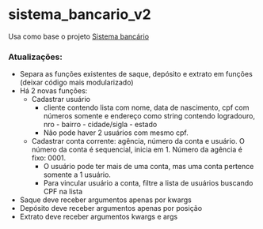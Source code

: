# sistema_bancario_v2
Usa como base o projeto [Sistema bancário](https://github.com/iasminsantiago/sistema_bancario)

### Atualizações:
- Separa as funções existentes de saque, depósito e extrato em funções (deixar código mais modularizado)
- Há 2 novas funções:
  - Cadastrar usuário
    - cliente contendo lista com nome, data de nascimento, cpf com números somente e endereço como string contendo logradouro, nro - bairro - cidade/sigla - estado
    - Não pode haver 2 usuários com mesmo cpf.
  - Cadastrar conta corrente: agência, número da conta e usuário. O número da conta é sequencial, inicia em 1. Número da agência é fixo: 0001.
    - O usuário pode ter mais de uma conta, mas uma conta pertence somente a 1 usuário.
    - Para vincular usuário a conta, filtre a lista de usuários buscando CPF na lista
- Saque deve receber argumentos apenas por kwargs
- Depósito deve receber argumentos apenas por posição
- Extrato deve receber argumentos kwargs e args
